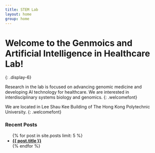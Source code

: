 ```yaml
---
title: STEM Lab
layout: home
group: home
---
```


# Welcome to the Genmoics and Artificial Intelligence in Healthcare Lab!
{: .display-6}
<br>



Research in the lab is focused on advancing genomic medicine and developing AI technology for healthcare.  We are interested in interdisciplinary systems biology and genomics.
{: .welcomefont}

We are located in Lee Shau Kee Building of The Hong Kong Polytechnic University.
{: .welcomefont}

<h3> Recent Posts </h3>
<ul>
  {% for post in site.posts limit: 5 %}
    <li><a href="{{ post.url }}"><b>{{ post.title }}</b></a></li>
  {% endfor %}
</ul>
